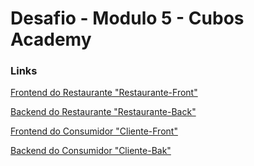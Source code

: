 # Desafio - Modulo 5 - Cubos Academy

### Links

[Frontend do Restaurante "Restaurante-Front"](https://github.com/CherryVixxen/Cubos-Academy/tree/master/Desafios/Modulo5/dash-front)

[Backend do Restaurante "Restaurante-Back"](https://github.com/CherryVixxen/Cubos-Academy/tree/master/Desafios/Modulo5/dash-back)

[Frontend do Consumidor "Cliente-Front"](https://github.com/CherryVixxen/Cubos-Academy/tree/master/Desafios/Modulo5/cliente-front)

[Backend do Consumidor "Cliente-Bak"](https://github.com/CherryVixxen/Cubos-Academy/tree/master/Desafios/Modulo5/cliente-back)